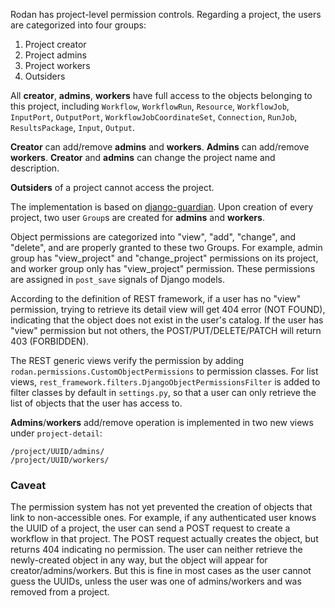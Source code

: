 Rodan has project-level permission controls. Regarding a project, the users are categorized into four groups:

1. Project creator
2. Project admins
3. Project workers
4. Outsiders

All **creator**, **admins**, **workers** have full access to the objects belonging to this project, including `Workflow`, `WorkflowRun`, `Resource`, `WorkflowJob`, `InputPort`, `OutputPort`, `WorkflowJobCoordinateSet`, `Connection`, `RunJob`, `ResultsPackage`, `Input`, `Output`.

**Creator** can add/remove **admins** and **workers**. **Admins** can add/remove **workers**. **Creator** and **admins** can change the project name and description.

**Outsiders** of a project cannot access the project.

The implementation is based on [django-guardian](https://github.com/django-guardian/django-guardian). Upon creation of every project, two user `Group`s are created for **admins** and **workers**.

Object permissions are categorized into "view", "add", "change", and "delete", and are properly granted to these two Groups. For example, admin group has "view_project" and "change_project" permissions on its project, and worker group only has "view_project" permission. These permissions are assigned in `post_save` signals of Django models.

According to the definition of REST framework, if a user has no "view" permission, trying to retrieve its detail view will get 404 error (NOT FOUND), indicating that the object does not exist in the user's catalog. If the user has "view" permission but not others, the POST/PUT/DELETE/PATCH will return 403 (FORBIDDEN).

The REST generic views verify the permission by adding `rodan.permissions.CustomObjectPermissions` to permission classes. For list views, `rest_framework.filters.DjangoObjectPermissionsFilter` is added to filter classes by default in `settings.py`, so that a user can only retrieve the list of objects that the user has access to.

**Admins**/**workers** add/remove operation is implemented in two new views under `project-detail`:

````
/project/UUID/admins/
/project/UUID/workers/
````

### Caveat

The permission system has not yet prevented the creation of objects that link to non-accessible ones.
For example, if any authenticated user knows the UUID of a project, the user can send a POST request to create a workflow in that project. The POST request actually creates the object, but returns 404 indicating no permission. The user can neither retrieve the newly-created object in any way, but the object will appear for creator/admins/workers.
But this is fine in most cases as the user cannot guess the UUIDs, unless the user was one of admins/workers and was removed from a project.